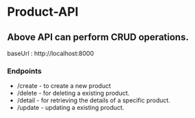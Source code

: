 # Product-API
## Above API can perform CRUD operations.
baseUrl : http://localhost:8000
### Endpoints
- /create - to create a new product
- /delete - for deleting a existing product.
- /detail - for retrieving the details of a specific product.
- /update - updating a existing product.
